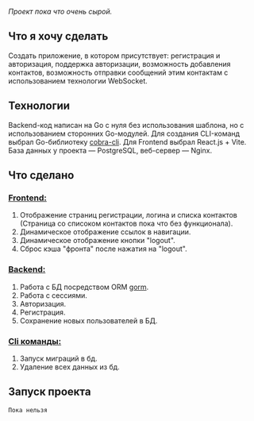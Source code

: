 <p><em>Проект пока что очень сырой.</em></p>
<h2>Что я хочу сделать</h2>
<p>Создать приложение, в котором присутствует: регистрация и авторизация, поддержка авторизации, возможность добавления контактов, возможность отправки сообщений этим контактам с использованием технологии WebSocket.</p>
<h2>Технологии</h2>
<p>Backend-код написан на Go с нуля без использования шаблона, но с использованием сторонних Go-модулей. Для создания CLI-команд выбрал Go-библиотеку <a href="https://github.com/spf13/cobra">cobra-cli</a>. Для Frontend выбрал React.js + Vite. База данных у проекта — PostgreSQL, веб-сервер — Nginx.</p>
<h2>Что сделано</h2>
<h3><a href="https://github.com/alekssmv/gochat/tree/main/src/Frontend">Frontend:</a></h3>
<ol>
  <li>Отображение страниц регистрации, логина и списка контактов (Страница со списоком контактов пока что без функционала).</li>
  <li>Динамическое отображение ссылок в навигации.</li>
  <li>Динамическое отображение кнопки "logout".</li>
  <li>Сброс кэша "фронта" после нажатия на "logout".</li>
</ol>
<h3><a href="https://github.com/alekssmv/gochat/tree/main/src/Backend">Backend:</a></h3>
<ol>
  <li>Работа с БД посредством ORM <a href="https://github.com/go-gorm/gorm">gorm</a>.</li>
  <li>Работа с сессиями.</li>
  <li>Авторизация.</li>
  <li>Регистрация.</li>
  <li>Сохранение новых пользователей в БД.</li>
</ol>
<h3><a href="https://github.com/alekssmv/gochat/tree/main/src/Cli">Cli команды:</a></h3>
<ol>
  <li>Запуск миграций в бд.</li>
  <li>Удаление всех данных из бд.</li>
</ol>
<h2>Запуск проекта</h2>
<code>Пока нельзя</code>
